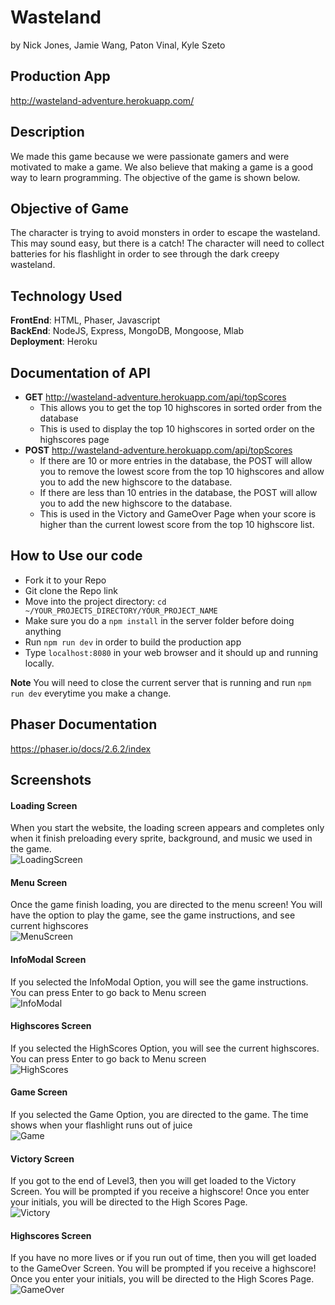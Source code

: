 # Wasteland
by Nick Jones, Jamie Wang, Paton Vinal, Kyle Szeto <br/>

## Production App
http://wasteland-adventure.herokuapp.com/

## Description
We made this game because we were passionate gamers and were motivated to make a game. We also believe that making a game is a good way to learn programming. The objective of the game is shown below.

## Objective of Game
The character is trying to avoid monsters in order to escape the wasteland. This may sound easy, but there is a catch! The character will need to collect batteries for his flashlight in order to see through the dark creepy wasteland.

## Technology Used
**FrontEnd**: HTML, Phaser, Javascript <br/>
**BackEnd**: NodeJS, Express, MongoDB, Mongoose, Mlab <br/>
**Deployment**: Heroku <br/>

## Documentation of API
* **GET** http://wasteland-adventure.herokuapp.com/api/topScores <br/>
  * This allows you to get the top 10 highscores in sorted order from the database <br/>
  * This is used to display the top 10 highscores in sorted order on the highscores page </br>
* **POST** http://wasteland-adventure.herokuapp.com/api/topScores <br/>
  * If there are 10 or more entries in the database, the POST will allow you to remove the lowest score from the top 10 highscores and allow you to add the new highscore to the database. <br/>
  * If there are less than 10 entries in the database, the POST will allow you to add the new highscore to the database.
  * This is used in the Victory and GameOver Page when your score is higher than the current lowest score from the top 10 highscore list. </br>

## How to Use our code
* Fork it to your Repo
* Git clone the Repo link
* Move into the project directory: `cd ~/YOUR_PROJECTS_DIRECTORY/YOUR_PROJECT_NAME`
* Make sure you do a `npm install` in the server folder before doing anything
* Run `npm run dev` in order to build the production app
* Type `localhost:8080` in your web browser and it should up and running locally.

**Note** You will need to close the current server that is running and run `npm run dev` everytime you make a change. <br/>

## Phaser Documentation 
https://phaser.io/docs/2.6.2/index

## Screenshots
#### Loading Screen <br/>
When you start the website, the loading screen appears and completes only when it finish preloading every sprite, background, and music we used in the game. <br/>
![LoadingScreen](README_images/loading.png "Loading Screen") <br/>

#### Menu Screen <br/>
Once the game finish loading, you are directed to the menu screen! You will have the option to play the game, see the game instructions, and see current highscores <br/>
![MenuScreen](README_images/menu.png "Menu Screen") <br/>

#### InfoModal Screen <br/>
If you selected the InfoModal Option, you will see the game instructions. You can press Enter to go back to Menu screen <br/>
![InfoModal](README_images/info.png "InfoModal Screen") <br/>

#### Highscores Screen <br/>
If you selected the HighScores Option, you will see the current highscores. You can press Enter to go back to Menu screen <br/>
![HighScores](README_images/scores.png "HighScores") <br/>

#### Game Screen <br/>
If you selected the Game Option, you are directed to the game. The time shows when your flashlight runs out of juice <br/>
![Game](README_images/game.png "Game") <br/>

#### Victory Screen <br/>
If you got to the end of Level3, then you will get loaded to the Victory Screen. You will be prompted if you receive a highscore! Once you enter your initials, you will be directed to the High Scores Page. <br/>
![Victory](README_images/victory.png "Victory") <br/>

#### Highscores Screen <br/>
If you have no more lives or if you run out of time, then you will get loaded to the GameOver Screen. You will be prompted if you receive a highscore! Once you enter your initials, you will be directed to the High Scores Page. <br/>
![GameOver](README_images/GameOver.png "GameOver") <br/>